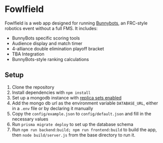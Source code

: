 # Fowlfield

Fowlfield is a web app designed for running [Bunnybots](https://team1540.org/bunnybots), an FRC-style robotics event without a full FMS.
It includes:
- BunnyBots specific scoring tools
- Audience display and match timer
- 4-alliance double elimination playoff bracket
- TBA Integration
- BunnyBots-style ranking calculations


## Setup

1. Clone the repository
2. Install dependencies with `npm install`
3. Set up a mongodb instance with [replica sets enabled](https://www.prisma.io/docs/orm/overview/databases/mongodb#replica-set-configuration)
4. Add the mongo db url as the environment variable `DATABASE_URL`, either in a `.env` file or by declaring it manually
5. Copy the `config/example.json` to `config/default.json` and fill in the necessary values
5. Run `prisma migrate deploy` to set up the database schema
6. Run `npm run backend:build; npm run frontend:build` to build the app, then `node build/server.js` from the base directory to run it.

